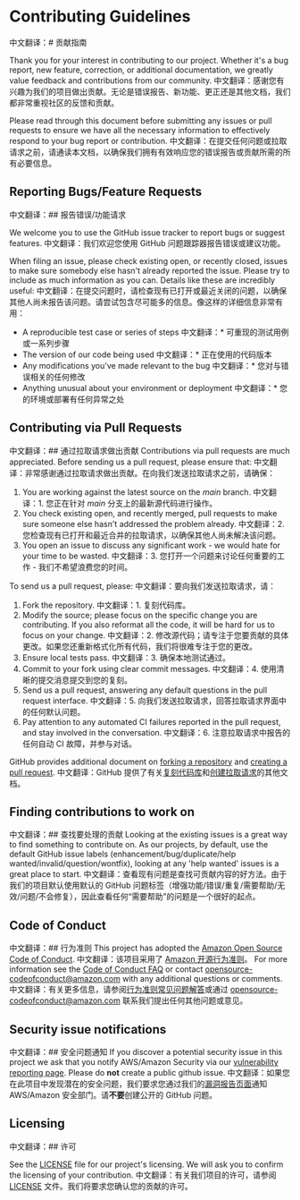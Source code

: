# Contributing Guidelines
中文翻译：# 贡献指南

Thank you for your interest in contributing to our project. Whether it's a bug report, new feature, correction, or additional
documentation, we greatly value feedback and contributions from our community.
中文翻译：感谢您有兴趣为我们的项目做出贡献。无论是错误报告、新功能、更正还是其他文档，我们都非常重视社区的反馈和贡献。

Please read through this document before submitting any issues or pull requests to ensure we have all the necessary
information to effectively respond to your bug report or contribution.
中文翻译：在提交任何问题或拉取请求之前，请通读本文档，以确保我们拥有有效响应您的错误报告或贡献所需的所有必要信息。


## Reporting Bugs/Feature Requests
中文翻译：## 报告错误/功能请求

We welcome you to use the GitHub issue tracker to report bugs or suggest features.
中文翻译：我们欢迎您使用 GitHub 问题跟踪器报告错误或建议功能。

When filing an issue, please check existing open, or recently closed, issues to make sure somebody else hasn't already
reported the issue. Please try to include as much information as you can. Details like these are incredibly useful:
中文翻译：在提交问题时，请检查现有已打开或最近关闭的问题，以确保其他人尚未报告该问题。请尝试包含尽可能多的信息。像这样的详细信息非常有用：

* A reproducible test case or series of steps
中文翻译：* 可重现的测试用例或一系列步骤
* The version of our code being used
中文翻译：* 正在使用的代码版本
* Any modifications you've made relevant to the bug
中文翻译：* 您对与错误相关的任何修改
* Anything unusual about your environment or deployment
中文翻译：* 您的环境或部署有任何异常之处


## Contributing via Pull Requests
中文翻译：## 通过拉取请求做出贡献
Contributions via pull requests are much appreciated. Before sending us a pull request, please ensure that:
中文翻译：非常感谢通过拉取请求做出贡献。在向我们发送拉取请求之前，请确保：

1. You are working against the latest source on the *main* branch.
中文翻译：1. 您正在针对 *main* 分支上的最新源代码进行操作。
2. You check existing open, and recently merged, pull requests to make sure someone else hasn't addressed the problem already.
中文翻译：2. 您检查现有已打开和最近合并的拉取请求，以确保其他人尚未解决该问题。
3. You open an issue to discuss any significant work - we would hate for your time to be wasted.
中文翻译：3. 您打开一个问题来讨论任何重要的工作 - 我们不希望浪费您的时间。

To send us a pull request, please:
中文翻译：要向我们发送拉取请求，请：

1. Fork the repository.
中文翻译：1. 复刻代码库。
2. Modify the source; please focus on the specific change you are contributing. If you also reformat all the code, it will be hard for us to focus on your change.
中文翻译：2. 修改源代码；请专注于您要贡献的具体更改。如果您还重新格式化所有代码，我们将很难专注于您的更改。
3. Ensure local tests pass.
中文翻译：3. 确保本地测试通过。
4. Commit to your fork using clear commit messages.
中文翻译：4. 使用清晰的提交消息提交到您的复刻。
5. Send us a pull request, answering any default questions in the pull request interface.
中文翻译：5. 向我们发送拉取请求，回答拉取请求界面中的任何默认问题。
6. Pay attention to any automated CI failures reported in the pull request, and stay involved in the conversation.
中文翻译：6. 注意拉取请求中报告的任何自动 CI 故障，并参与对话。

GitHub provides additional document on [forking a repository](https://help.github.com/articles/fork-a-repo/) and
[creating a pull request](https://help.github.com/articles/creating-a-pull-request/).
中文翻译：GitHub 提供了有关[复刻代码库](https://help.github.com/articles/fork-a-repo/)和[创建拉取请求](https://help.github.com/articles/creating-a-pull-request/)的其他文档。


## Finding contributions to work on
中文翻译：## 查找要处理的贡献
Looking at the existing issues is a great way to find something to contribute on. As our projects, by default, use the default GitHub issue labels (enhancement/bug/duplicate/help wanted/invalid/question/wontfix), looking at any 'help wanted' issues is a great place to start.
中文翻译：查看现有问题是查找可贡献内容的好方法。由于我们的项目默认使用默认的 GitHub 问题标签（增强功能/错误/重复/需要帮助/无效/问题/不会修复），因此查看任何“需要帮助”的问题是一个很好的起点。


## Code of Conduct
中文翻译：## 行为准则
This project has adopted the [Amazon Open Source Code of Conduct](https://aws.github.io/code-of-conduct).
中文翻译：该项目采用了 [Amazon 开源行为准则](https://aws.github.io/code-of-conduct)。
For more information see the [Code of Conduct FAQ](https://aws.github.io/code-of-conduct-faq) or contact
opensource-codeofconduct@amazon.com with any additional questions or comments.
中文翻译：有关更多信息，请参阅[行为准则常见问题解答](https://aws.github.io/code-of-conduct-faq)或通过 opensource-codeofconduct@amazon.com 联系我们提出任何其他问题或意见。


## Security issue notifications
中文翻译：## 安全问题通知
If you discover a potential security issue in this project we ask that you notify AWS/Amazon Security via our [vulnerability reporting page](http://aws.amazon.com/security/vulnerability-reporting/). Please do **not** create a public github issue.
中文翻译：如果您在此项目中发现潜在的安全问题，我们要求您通过我们的[漏洞报告页面](http.aws.amazon.com/security/vulnerability-reporting/)通知 AWS/Amazon 安全部门。请**不要**创建公开的 GitHub 问题。


## Licensing
中文翻译：## 许可

See the [LICENSE](LICENSE) file for our project's licensing. We will ask you to confirm the licensing of your contribution.
中文翻译：有关我们项目的许可，请参阅 [LICENSE](LICENSE) 文件。我们将要求您确认您的贡献的许可。
